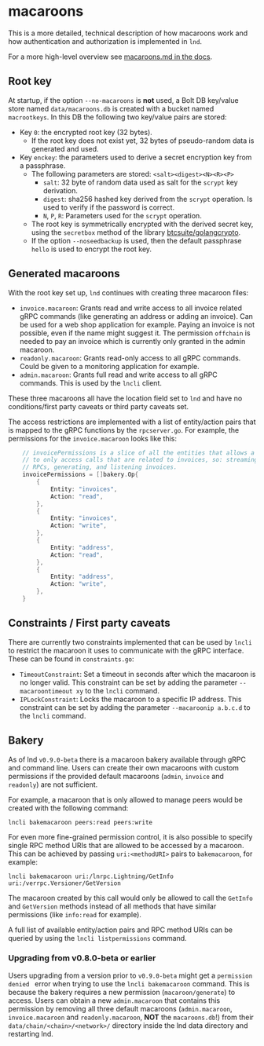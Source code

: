 # macaroons

This is a more detailed, technical description of how macaroons work and how
authentication and authorization is implemented in `lnd`.

For a more high-level overview see
[macaroons.md in the docs](../docs/macaroons.md).

## Root key

At startup, if the option `--no-macaroons` is **not** used, a Bolt DB key/value
store named `data/macaroons.db` is created with a bucket named `macrootkeys`.
In this DB the following two key/value pairs are stored:

* Key `0`: the encrypted root key (32 bytes).
  * If the root key does not exist yet, 32 bytes of pseudo-random data is
    generated and used.
* Key `enckey`: the parameters used to derive a secret encryption key from a
  passphrase.
  * The following parameters are stored: `<salt><digest><N><R><P>`
    * `salt`: 32 byte of random data used as salt for the `scrypt` key
      derivation.
    * `digest`: sha256 hashed key derived from the `scrypt` operation. Is used
      to verify if the password is correct.
    * `N`, `P`, `R`: Parameters used for the `scrypt` operation.
  * The root key is symmetrically encrypted with the derived secret key, using
    the `secretbox` method of the library
    [btcsuite/golangcrypto](https://github.com/btcsuite/golangcrypto).
  * If the option `--noseedbackup` is used, then the default passphrase
    `hello` is used to encrypt the root key.

## Generated macaroons

With the root key set up, `lnd` continues with creating three macaroon files:

* `invoice.macaroon`: Grants read and write access to all invoice related gRPC
  commands (like generating an address or adding an invoice). Can be used for a
  web shop application for example. Paying an invoice is not possible, even if
  the name might suggest it. The permission `offchain` is needed to pay an
  invoice which is currently only granted in the admin macaroon.
* `readonly.macaroon`: Grants read-only access to all gRPC commands. Could be
  given to  a monitoring application for example.
* `admin.macaroon`: Grants full read and write access to all gRPC commands.
  This is used by the `lncli` client.

These three macaroons all have the location field set to `lnd` and have no
conditions/first party caveats or third party caveats set.

The access restrictions are implemented with a list of entity/action pairs that
is mapped to the gRPC functions by the `rpcserver.go`. 
For example, the permissions for the `invoice.macaroon` looks like this:

```go
	// invoicePermissions is a slice of all the entities that allows a user
	// to only access calls that are related to invoices, so: streaming
	// RPCs, generating, and listening invoices.
	invoicePermissions = []bakery.Op{
		{
			Entity: "invoices",
			Action: "read",
		},
		{
			Entity: "invoices",
			Action: "write",
		},
		{
			Entity: "address",
			Action: "read",
		},
		{
			Entity: "address",
			Action: "write",
		},
	}
```

## Constraints / First party caveats

There are currently two constraints implemented that can be used by `lncli` to
restrict the macaroon it uses to communicate with the gRPC interface. These can
be found in `constraints.go`:

* `TimeoutConstraint`: Set a timeout in seconds after which the macaroon is no
  longer valid.
  This constraint can be set by adding the parameter `--macaroontimeout xy` to
  the `lncli` command.
* `IPLockConstraint`: Locks the macaroon to a specific IP address.
  This constraint can be set by adding the parameter `--macaroonip a.b.c.d` to
  the `lncli` command.

## Bakery

As of lnd `v0.9.0-beta` there is a macaroon bakery available through gRPC and
command line.
Users can create their own macaroons with custom permissions if the provided
default macaroons (`admin`, `invoice` and `readonly`) are not sufficient.

For example, a macaroon that is only allowed to manage peers would be created
with the following command:

`lncli bakemacaroon peers:read peers:write`

For even more fine-grained permission control, it is also possible to specify
single RPC method URIs that are allowed to be accessed by a macaroon. This can
be achieved by passing `uri:<methodURI>` pairs to `bakemacaroon`, for example:

`lncli bakemacaroon uri:/lnrpc.Lightning/GetInfo uri:/verrpc.Versioner/GetVersion`

The macaroon created by this call would only be allowed to call the `GetInfo` and
`GetVersion` methods instead of all methods that have similar permissions (like
`info:read` for example).

A full list of available entity/action pairs and RPC method URIs can be queried
by using the `lncli listpermissions` command.

### Upgrading from v0.8.0-beta or earlier

Users upgrading from a version prior to `v0.9.0-beta` might get a `permission
denied ` error when trying to use the `lncli bakemacaroon` command.
This is because the bakery requires a new permission (`macaroon/generate`) to
access.
Users can obtain a new `admin.macaroon` that contains this permission by
removing all three default macaroons (`admin.macaroon`, `invoice.macaroon` and
`readonly.macaroon`, **NOT** the `macaroons.db`!) from their
`data/chain/<chain>/<network>/` directory inside the lnd data directory and
restarting lnd.
